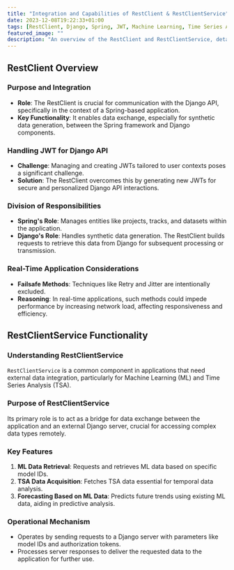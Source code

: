 ```yaml
---
title: "Integration and Capabilities of RestClient & RestClientService"
date: 2023-12-08T19:22:33+01:00
tags: [RestClient, Django, Spring, JWT, Machine Learning, Time Series Analysis, Data Retrieval, API Communication, Security]
featured_image: ""
description: "An overview of the RestClient and RestClientService, detailing their roles in facilitating communication between Spring and Django components, handling JWT, data retrieval, and real-time application considerations."
---
```


## RestClient Overview

### Purpose and Integration
- **Role**: The RestClient is crucial for communication with the Django API, specifically in the context of a Spring-based application.
- **Key Functionality**: It enables data exchange, especially for synthetic data generation, between the Spring framework and Django components.

### Handling JWT for Django API
- **Challenge**: Managing and creating JWTs tailored to user contexts poses a significant challenge.
- **Solution**: The RestClient overcomes this by generating new JWTs for secure and personalized Django API interactions.

### Division of Responsibilities
- **Spring's Role**: Manages entities like projects, tracks, and datasets within the application.
- **Django's Role**: Handles synthetic data generation. The RestClient builds requests to retrieve this data from Django for subsequent processing or transmission.

### Real-Time Application Considerations
- **Failsafe Methods**: Techniques like Retry and Jitter are intentionally excluded.
- **Reasoning**: In real-time applications, such methods could impede performance by increasing network load, affecting responsiveness and efficiency.

## RestClientService Functionality

### Understanding RestClientService
`RestClientService` is a common component in applications that need external data integration, particularly for Machine Learning (ML) and Time Series Analysis (TSA).

### Purpose of RestClientService
Its primary role is to act as a bridge for data exchange between the application and an external Django server, crucial for accessing complex data types remotely.

### Key Features
1. **ML Data Retrieval**: Requests and retrieves ML data based on specific model IDs.
2. **TSA Data Acquisition**: Fetches TSA data essential for temporal data analysis.
3. **Forecasting Based on ML Data**: Predicts future trends using existing ML data, aiding in predictive analysis.

### Operational Mechanism
- Operates by sending requests to a Django server with parameters like model IDs and authorization tokens.
- Processes server responses to deliver the requested data to the application for further use.


